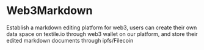 # Web3Markdown 

Establish a markdown editing platform for web3, users can create their own data space on textile.io through web3 wallet on our platform, and store their edited markdown documents through ipfs/Filecoin
